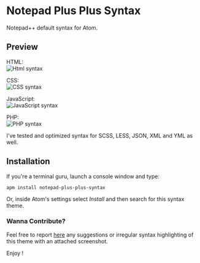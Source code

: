 # Notepad Plus Plus Syntax

Notepad++ default syntax for Atom.

## Preview
HTML:    
![Html syntax](https://raw.githubusercontent.com/classikd/notepad-plus-plus-syntax/master/screenshots/html-notepad.png)

CSS:    
![CSS syntax](https://raw.githubusercontent.com/classikd/notepad-plus-plus-syntax/master/screenshots/css-notepad.png)

JavaScript:    
![JavaScript syntax](https://raw.githubusercontent.com/classikd/notepad-plus-plus-syntax/master/screenshots/js-notepad.png)

PHP:    
![PHP syntax](https://raw.githubusercontent.com/classikd/notepad-plus-plus-syntax/master/screenshots/php-notepad.png)

I've tested and optimized syntax for SCSS, LESS, JSON, XML and YML as well.

## Installation
If you're a terminal guru, launch a console window and type:  
```shell
apm install notepad-plus-plus-syntax
```
Or, inside Atom's settings select *Install* and then search for this syntax theme.

### Wanna Contribute?
Feel free to report [here](https://github.com/classikd/notepad-plus-plus-syntax/issues) any suggestions or irregular syntax highlighting of this theme with an attached screenshot.


Enjoy !
